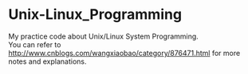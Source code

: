 # Unix-Linux_Programming  
My practice code about Unix/Linux System Programming.  
You can refer to http://www.cnblogs.com/wangxiaobao/category/876471.html for more notes and explanations.
